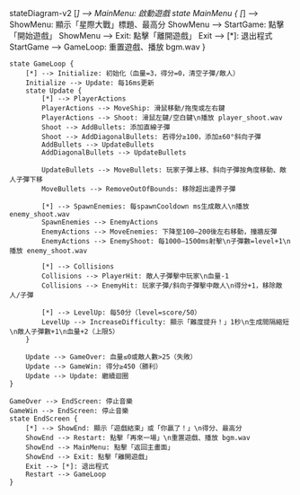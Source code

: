 stateDiagram-v2
    [*] --> MainMenu: 啟動遊戲
    state MainMenu {
        [*] --> ShowMenu: 顯示「星際大戰」標題、最高分
        ShowMenu --> StartGame: 點擊「開始遊戲」
        ShowMenu --> Exit: 點擊「離開遊戲」
        Exit --> [*]: 退出程式
        StartGame --> GameLoop: 重置遊戲、播放 bgm.wav
    }

    state GameLoop {
        [*] --> Initialize: 初始化（血量=3，得分=0，清空子彈/敵人）
        Initialize --> Update: 每16ms更新
        state Update {
            [*] --> PlayerActions
            PlayerActions --> MoveShip: 滑鼠移動/拖曳或左右鍵
            PlayerActions --> Shoot: 滑鼠左鍵/空白鍵\n播放 player_shoot.wav
            Shoot --> AddBullets: 添加直線子彈
            Shoot --> AddDiagonalBullets: 若得分≥100，添加±60°斜向子彈
            AddBullets --> UpdateBullets
            AddDiagonalBullets --> UpdateBullets

            UpdateBullets --> MoveBullets: 玩家子彈上移、斜向子彈按角度移動、敵人子彈下移
            MoveBullets --> RemoveOutOfBounds: 移除超出邊界子彈

            [*] --> SpawnEnemies: 每spawnCooldown ms生成敵人\n播放 enemy_shoot.wav
            SpawnEnemies --> EnemyActions
            EnemyActions --> MoveEnemies: 下降至100–200後左右移動，撞牆反彈
            EnemyActions --> EnemyShoot: 每1000–1500ms射擊\n子彈數=level+1\n播放 enemy_shoot.wav

            [*] --> Collisions
            Collisions --> PlayerHit: 敵人子彈擊中玩家\n血量-1
            Collisions --> EnemyHit: 玩家子彈/斜向子彈擊中敵人\n得分+1，移除敵人/子彈

            [*] --> LevelUp: 每50分（level=score/50）
            LevelUp --> IncreaseDifficulty: 顯示「難度提升！」1秒\n生成間隔縮短\n敵人子彈數+1\n血量+2（上限5）
        }

        Update --> GameOver: 血量≤0或敵人數>25（失敗）
        Update --> GameWin: 得分≥450（勝利）
        Update --> Update: 繼續迴圈
    }

    GameOver --> EndScreen: 停止音樂
    GameWin --> EndScreen: 停止音樂
    state EndScreen {
        [*] --> ShowEnd: 顯示「遊戲結束」或「你贏了！」\n得分、最高分
        ShowEnd --> Restart: 點擊「再來一場」\n重置遊戲、播放 bgm.wav
        ShowEnd --> MainMenu: 點擊「返回主畫面」
        ShowEnd --> Exit: 點擊「離開遊戲」
        Exit --> [*]: 退出程式
        Restart --> GameLoop
    }